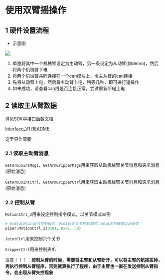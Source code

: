 # 使用双臂摇操作

## 1 硬件设置流程

- 示意图

![ ](./接线图.PNG)

1. 单独将其中一个机械臂设定为主动臂，另一条设定为从动臂(如demo)，然后将两个机械臂下电
2. 将两个机械臂共同连接在一个can模块上，令主从臂的can连接
3. 先将从动臂上电，然后将主动臂上电，稍等几秒，即可进行遥操作
4. 如未成功，请查看can线是否连接正常，尝试重新断电上电

## 2 读取主从臂数据

详见SDK中接口函数文档

[Interface_V1 README](./INTERFACE.MD)

这里只作简要

### 2.1 读取主动臂消息

`GetArmJointMsgs`、`GetArmGripperMsgs`用来获取从动机械臂关节消息和夹爪消息(原始消息)

`GetArmJointCtrl`、`GetArmGripperCtrl`用来获取主动机械臂关节消息和夹爪消息(原始消息)

### 2.2 控制从臂

`MotionCtrl_2`用来设定控制指令模式，以关节模式举例

```python
# 0x01设定can指令控制模式；0x01设定关节控制模式；50设定机械臂运动速度
piper.MotionCtrl_2(0x01, 0x01, 50)
```

`JointCtrl`用来控制六个关节

`GripperCtrl`用来控制夹爪

注意！！！：**控制从臂的时候，需要将主臂和从臂断开，可以将主臂的航插拔掉，再执行控制从臂程序，否则就算执行了程序，由于主臂也一直在发送控制从臂指令，会出现从臂失控现象**
